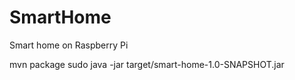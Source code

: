 # SmartHome

Smart home on Raspberry Pi

mvn package
sudo java -jar target/smart-home-1.0-SNAPSHOT.jar 
